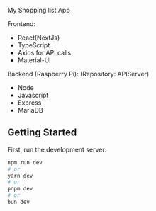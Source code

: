 My Shopping list App

Frontend:
- React(NextJs)
- TypeScript
- Axios for API calls
- Material-UI

Backend (Raspberry Pi):
(Repository: APIServer)
- Node
- Javascript
- Express
- MariaDB




## Getting Started

First, run the development server:

```bash
npm run dev
# or
yarn dev
# or
pnpm dev
# or
bun dev
```
